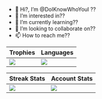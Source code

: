 - 👋 Hi?, I’m @DoIKnowWhoYouI ??
- 👀 I’m interested in??
- 🌱 I’m currently learning??
- 💞️ I’m looking to collaborate on??
- 📫 How to reach me??

| Trophies | Languages | 
| ---- | ---- |
| <img align="center" src="https://github-profile-trophy.vercel.app/?username=DoIKnowWhoYouI&theme=radical&no-bg=true&no-frame=true&column=6&row=1" /> | <img src="https://github-readme-stats.vercel.app/api/top-langs/?username=DoIKnowWhoYouI&hide_border=true&theme=transparent&layout=compact&langs_count=10" /> |


| Streak Stats | Account Stats | 
| ---- | ---- |
| <img align="left" src="https://streak-stats.demolab.com?user=DoIKnowWhoYouI&theme=github-dark-blue&hide_border=true&background=DD272700" /> | <img src="https://github-readme-stats.vercel.app/api?username=DoIKnowWhoYouI&show_icons=true&theme=transparent&hide_border=true" /> |

<!---
DoIKnowWhoYouI/DoIKnowWhoYouI is a ✨ special ✨ repository because its `README.md` (this file) appears on your GitHub profile.
You can click the Preview link to take a look at your changes.
--->
